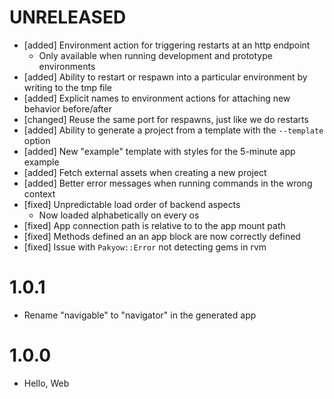 # UNRELEASED

  * [added] Environment action for triggering restarts at an http endpoint
    * Only available when running development and prototype environments
  * [added] Ability to restart or respawn into a particular environment by writing to the tmp file
  * [added] Explicit names to environment actions for attaching new behavior before/after
  * [changed] Reuse the same port for respawns, just like we do restarts
  * [added] Ability to generate a project from a template with the `--template` option
  * [added] New "example" template with styles for the 5-minute app example
  * [added] Fetch external assets when creating a new project
  * [added] Better error messages when running commands in the wrong context
  * [fixed] Unpredictable load order of backend aspects
    * Now loaded alphabetically on every os
  * [fixed] App connection path is relative to to the app mount path
  * [fixed] Methods defined an an app block are now correctly defined
  * [fixed] Issue with `Pakyow::Error` not detecting gems in rvm

# 1.0.1

  * Rename "navigable" to "navigator" in the generated app

# 1.0.0

  * Hello, Web

